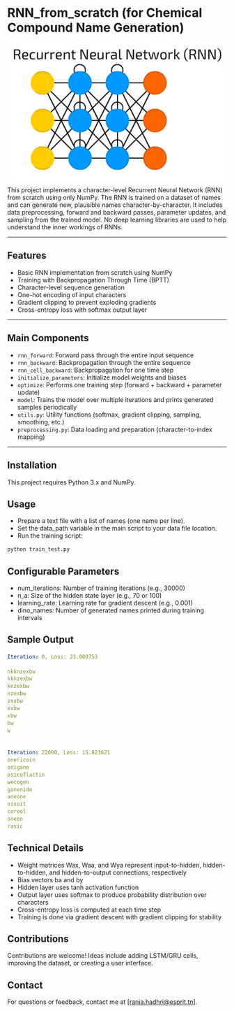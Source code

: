 
# RNN_from_scratch (for Chemical Compound Name Generation)
![Alt text describing the image](images/1_QfHHiQuifJ-W9vQblQCj0Q.png)

This project implements a character-level Recurrent Neural Network (RNN) from scratch using only NumPy.
The RNN is trained on a dataset of names and can generate new, plausible names character-by-character.
It includes data preprocessing, forward and backward passes, parameter updates, and sampling from the trained model.
No deep learning libraries are used to help understand the inner workings of RNNs.

---

## Features

- Basic RNN implementation from scratch using NumPy
- Training with Backpropagation Through Time (BPTT)
- Character-level sequence generation
- One-hot encoding of input characters
- Gradient clipping to prevent exploding gradients
- Cross-entropy loss with softmax output layer

---

## Main Components

- `rnn_forward`: Forward pass through the entire input sequence  
- `rnn_backward`: Backpropagation through the entire sequence  
- `rnn_cell_backward`: Backpropagation for one time step  
- `initialize_parameters`: Initialize model weights and biases  
- `optimize`: Performs one training step (forward + backward + parameter update)  
- `model`: Trains the model over multiple iterations and prints generated samples periodically  
- `utils.py`: Utility functions (softmax, gradient clipping, sampling, smoothing, etc.)  
- `preprocessing.py`: Data loading and preparation (character-to-index mapping)

---

## Installation

This project requires Python 3.x and NumPy.

## Usage

* Prepare a text file with a list of names (one name per line).
* Set the data_path variable in the main script to your data file location.
* Run the training script:
```bash
python train_test.py
```
## Configurable Parameters

* num_iterations: Number of training iterations (e.g., 30000)
* n_a: Size of the hidden state layer (e.g., 70 or 100)
* learning_rate: Learning rate for gradient descent (e.g., 0.001)
* dino_names: Number of generated names printed during training intervals

## Sample Output
```yaml
Iteration: 0, Loss: 23.080753

nkknzexbw
kknzexbw
knzexbw
nzexbw
zexbw
exbw
xbw
bw
w  


Iteration: 22000, Loss: 15.823621
onericoin
onigane
osicoflactin
wecogen
ganenide
aneone
oisoit
coreol
oneon
rasic
```

## Technical Details
* Weight matrices Wax, Waa, and Wya represent input-to-hidden, hidden-to-hidden, and hidden-to-output connections, respectively
* Bias vectors ba and by
* Hidden layer uses tanh activation function
* Output layer uses softmax to produce probability distribution over characters
* Cross-entropy loss is computed at each time step
* Training is done via gradient descent with gradient clipping for stability


## Contributions
Contributions are welcome! Ideas include adding LSTM/GRU cells, improving the dataset, or creating a user interface.

## Contact
For questions or feedback, contact me at [rania.hadhri@esprit.tn].
